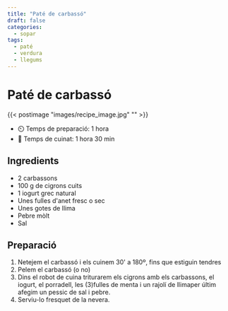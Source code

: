 ```yaml
---
title: "Paté de carbassó"
draft: false 
categories: 
  - sopar 
tags: 
  - paté
  - verdura
  - llegums
---
```


# Paté de carbassó 

{{< postimage "images/recipe_image.jpg" "" >}}


- ⏲️  Temps de preparació: 1 hora 
- 🍳 Temps de cuinat: 1 hora 30 min 

## Ingredients

- 2 carbassons
- 100 g de cigrons cuits
- 1 iogurt grec natural
- Unes fulles d'anet fresc o sec
- Unes gotes de llima
- Pebre mòlt
- Sal

## Preparació

1. Netejem el carbassó i els cuinem 30' a 180º, fins que estiguin tendres
2. Pelem el carbassó (o no)
3. Dins el robot de cuina triturarem els cigrons amb els carbassons, el iogurt, el porradell, les (3)fulles de menta i un rajolí de llimaper últim afegim un pessic de sal i pebre. 
4. Serviu-lo fresquet de la nevera. 

